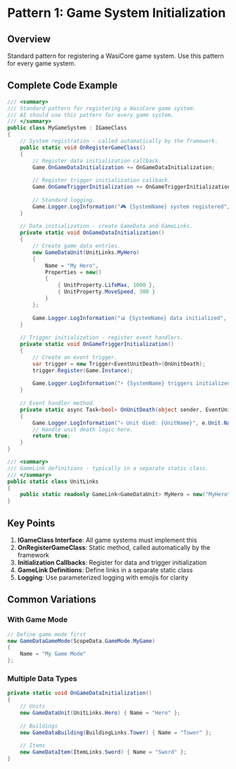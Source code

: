 # Pattern 1: Game System Initialization

## Overview
Standard pattern for registering a WasiCore game system. Use this pattern for every game system.

## Complete Code Example

```csharp
/// <summary>
/// Standard pattern for registering a WasiCore game system.
/// AI should use this pattern for every game system.
/// </summary>
public class MyGameSystem : IGameClass
{
    // System registration - called automatically by the framework.
    public static void OnRegisterGameClass()
    {
        // Register data initialization callback.
        Game.OnGameDataInitialization += OnGameDataInitialization;
        
        // Register trigger initialization callback.
        Game.OnGameTriggerInitialization += OnGameTriggerInitialization;
        
        // Standard logging.
        Game.Logger.LogInformation("🎮 {SystemName} system registered", nameof(MyGameSystem));
    }
    
    // Data initialization - create GameData and GameLinks.
    private static void OnGameDataInitialization()
    {
        // Create game data entries.
        new GameDataUnit(UnitLinks.MyHero)
        {
            Name = "My Hero",
            Properties = new()
            {
                { UnitProperty.LifeMax, 1000 },
                { UnitProperty.MoveSpeed, 300 }
            }
        };
        
        Game.Logger.LogInformation("📊 {SystemName} data initialized", nameof(MyGameSystem));
    }
    
    // Trigger initialization - register event handlers.
    private static void OnGameTriggerInitialization()
    {
        // Create an event trigger.
        var trigger = new Trigger<EventUnitDeath>(OnUnitDeath);
        trigger.Register(Game.Instance);
        
        Game.Logger.LogInformation("⚡ {SystemName} triggers initialized", nameof(MyGameSystem));
    }
    
    // Event handler method.
    private static async Task<bool> OnUnitDeath(object sender, EventUnitDeath e)
    {
        Game.Logger.LogInformation("💀 Unit died: {UnitName}", e.Unit.Name);
        // Handle unit death logic here.
        return true;
    }
}

/// <summary>
/// GameLink definitions - typically in a separate static class.
/// </summary>
public static class UnitLinks
{
    public static readonly GameLink<GameDataUnit> MyHero = new("MyHero"u8);
}
```

## Key Points

1. **IGameClass Interface**: All game systems must implement this
2. **OnRegisterGameClass**: Static method, called automatically by the framework
3. **Initialization Callbacks**: Register for data and trigger initialization
4. **GameLink Definitions**: Define links in a separate static class
5. **Logging**: Use parameterized logging with emojis for clarity

## Common Variations

### With Game Mode
```csharp
// Define game mode first
new GameDataGameMode(ScopeData.GameMode.MyGame)
{
    Name = "My Game Mode"
};
```

### Multiple Data Types
```csharp
private static void OnGameDataInitialization()
{
    // Units
    new GameDataUnit(UnitLinks.Hero) { Name = "Hero" };
    
    // Buildings
    new GameDataBuilding(BuildingLinks.Tower) { Name = "Tower" };
    
    // Items
    new GameDataItem(ItemLinks.Sword) { Name = "Sword" };
}
```
